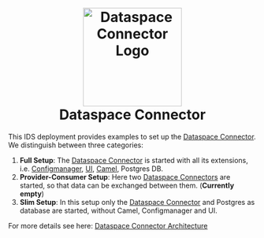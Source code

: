 <h1 align="center">
  <br>
  <a href="https://dataspace-connector.de/dsc_logo.svg"><img src="https://dataspace-connector.de/dsc_logo.svg" alt="Dataspace Connector Logo" width="200"></a>
  <br>
      Dataspace Connector
  <br>
</h1>

This IDS deployment provides examples to set up the [Dataspace Connector](https://github.com/International-Data-Spaces-Association/DataspaceConnector).
We distinguish between three categories:
1. **Full Setup**: The [Dataspace Connector](https://github.com/International-Data-Spaces-Association/DataspaceConnector) is started with all its extensions, i.e. [Configmanager](https://github.com/International-Data-Spaces-Association/IDS-ConfigurationManager), [UI](https://github.com/International-Data-Spaces-Association/IDS-ConfigurationManager-UI), [Camel](https://github.com/International-Data-Spaces-Association/DSC-Camel-Instance), Postgres DB.
2. **Provider-Consumer Setup**: Here two [Dataspace Connectors](https://github.com/International-Data-Spaces-Association/DataspaceConnector) are started, so that data can be exchanged between them. (**Currently empty**)
3. **Slim Setup**: In this setup only the [Dataspace Connector](https://github.com/International-Data-Spaces-Association/DataspaceConnector) and Postgres as database are started, without Camel, Configmanager and UI.

For more details see here: [Dataspace Connector Architecture](https://international-data-spaces-association.github.io/DataspaceConnector/Documentation/Architecture)
